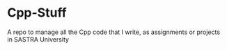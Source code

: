 # Cpp-Stuff
A repo to manage all the Cpp code that I write, as assignments or projects in SASTRA University
